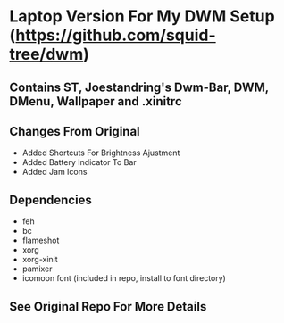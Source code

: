 # Laptop Version For My DWM Setup (https://github.com/squid-tree/dwm)

## Contains ST, Joestandring's Dwm-Bar, DWM, DMenu, Wallpaper and .xinitrc

## Changes From Original
* Added Shortcuts For Brightness Ajustment
* Added Battery Indicator To Bar
* Added Jam Icons 

## Dependencies
* feh
* bc
* flameshot
* xorg
* xorg-xinit
* pamixer
* icomoon font (included in repo, install to font directory) 

## See Original Repo For More Details

